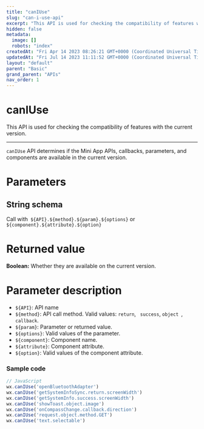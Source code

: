 ```yaml
---
title: "canIUse"
slug: "can-i-use-api"
excerpt: "This API is used for checking the compatibility of features with the current version."
hidden: false
metadata: 
  image: []
  robots: "index"
createdAt: "Fri Apr 14 2023 08:26:21 GMT+0000 (Coordinated Universal Time)"
updatedAt: "Fri Jul 14 2023 11:11:52 GMT+0000 (Coordinated Universal Time)"
layout: "default"
parent: "Basic"
grand_parent: "APIs"
nav_order: 1
---
```

# canIUse 
This API is used for checking the compatibility of features with the current version.

***

`canIUse` API determines if the Mini App APIs, callbacks, parameters, and components are available in the current version.  

# Parameters

## String schema

Call with` ${API}.${method}.${param}.${options}` or `${component}.${attribute}.${option}`

# Returned value

**Boolean:** Whether they are available on the current version.

# Parameter description

- `${API}`: API name
- `${method}`: API call method. Valid values: `return`, ` success`, `object `, `callback`.
- `${param}`: Parameter or returned value.
- `${options}`: Valid values of the parameter.
- `${component}`: Component name.
- `${attribute}`: Component attribute.
- `${option}`: Valid values of the component attribute.

### Sample code

```javascript
// JavaScript
wx.canIUse('openBluetoothAdapter')
wx.canIUse('getSystemInfoSync.return.screenWidth')
wx.canIUse('getSystemInfo.success.screenWidth')
wx.canIUse('showToast.object.image')
wx.canIUse('onCompassChange.callback.direction')
wx.canIUse('request.object.method.GET')
wx.canIUse('text.selectable')
```
